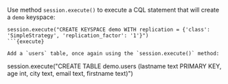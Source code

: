 Use method `session.execute()` to execute a CQL statement that will create a `demo` keyspace:

```
session.execute("CREATE KEYSPACE demo WITH replication = {'class': 'SimpleStrategy', 'replication_factor': '1'}")
```{execute}

Add a `users` table, once again using the `session.execute()` method:

```
session.execute("CREATE TABLE demo.users (lastname text PRIMARY KEY, age int, city text, email text, firstname text)")
```{execute}
